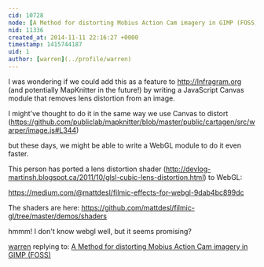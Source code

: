 ```yaml
---
cid: 10728
node: [A Method for distorting Mobius Action Cam imagery in GIMP (FOSS)](../notes/eustatic/11-11-2014/a-method-for-distorting-mobius-action-cam-imagery-in-gimp-foss)
nid: 11336
created_at: 2014-11-11 22:16:27 +0000
timestamp: 1415744187
uid: 1
author: [warren](../profile/warren)
---
```


I was wondering if we could add this as a feature to http://Infragram.org (and potentially MapKnitter in the future!) by writing a JavaScript Canvas module that removes lens distortion from an image. 

I might've thought to do it in the same way we use Canvas to distort (https://github.com/publiclab/mapknitter/blob/master/public/cartagen/src/warper/image.js#L344)

but these days, we might be able to write a WebGL module to do it even faster. 

This person has ported a lens distortion shader (http://devlog-martinsh.blogspot.ca/2011/10/glsl-cubic-lens-distortion.html) to WebGL: 

https://medium.com/@mattdesl/filmic-effects-for-webgl-9dab4bc899dc

The shaders are here: https://github.com/mattdesl/filmic-gl/tree/master/demos/shaders

hmmm! I don't know webgl well, but it seems promising?

[warren](../profile/warren) replying to: [A Method for distorting Mobius Action Cam imagery in GIMP (FOSS)](../notes/eustatic/11-11-2014/a-method-for-distorting-mobius-action-cam-imagery-in-gimp-foss)


